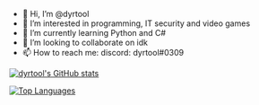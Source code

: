 - 👋 Hi, I’m @dyrtool
- 👀 I’m interested in programming, IT security and video games
- 🌱 I’m currently learning Python and C#
- 💞️ I’m looking to collaborate on idk
- 📫 How to reach me: discord: dyrtool#0309

[![dyrtool's GitHub stats](https://github-readme-stats.vercel.app/api?username=dyrtool&theme=react)](https://camo.githubusercontent.com/7619052b58a1e61d8426dc35d2f4d2d7455f047e6027509b749c815ef89a74e9/68747470733a2f2f6769746875622d726561646d652d73746174732e76657263656c2e6170702f6170693f757365726e616d653d647972746f6f6c)

[![Top Languages](https://github-readme-stats.vercel.app/api/top-langs/?username=dyrtool&theme=onedark)](https://camo.githubusercontent.com/a4a8e975cde8191dfd1397ec61eff89f4da7cbde8939048165ec8c4a7afb2ecc/68747470733a2f2f6769746875622d726561646d652d73746174732e76657263656c2e6170702f6170692f746f702d6c616e67732f3f757365726e616d653d647972746f6f6c267468656d653d6f6e656461726b)

<!---
dyrtool/dyrtool is a ✨ special ✨ repository because its `README.md` (this file) appears on your GitHub profile.
You can click the Preview link to take a look at your changes.
--->
